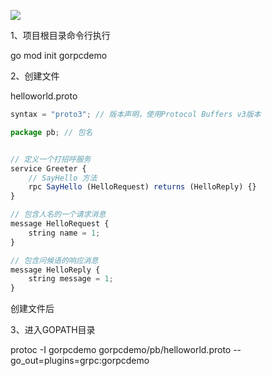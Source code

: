 

![](D:/download/youdaonote-pull-master/data/Technology/RPC/GRPC/images/A41BA748CA5B4DC6A2D36E2C9254077Eimage.png)

1、项目根目录命令行执行

go mod init gorpcdemo

2、创建文件

helloworld.proto



```javascript
syntax = "proto3"; // 版本声明，使用Protocol Buffers v3版本

package pb; // 包名


// 定义一个打招呼服务
service Greeter {
    // SayHello 方法
    rpc SayHello (HelloRequest) returns (HelloReply) {}
}

// 包含人名的一个请求消息
message HelloRequest {
    string name = 1;
}

// 包含问候语的响应消息
message HelloReply {
    string message = 1;
}
```





创建文件后

3、进入GOPATH目录



protoc -I gorpcdemo gorpcdemo/pb/helloworld.proto --go_out=plugins=grpc:gorpcdemo





